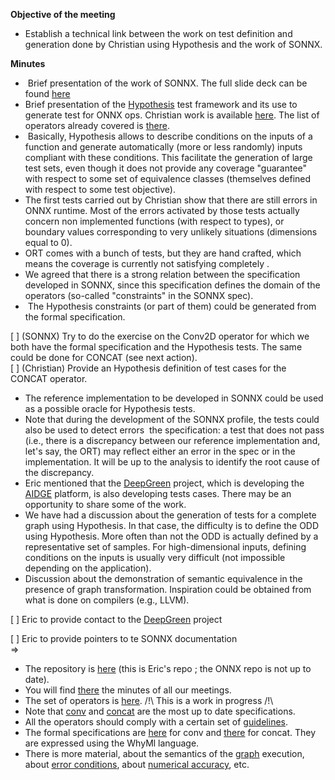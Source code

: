 **Objective of the meeting**
- Establish a technical link between the work on test definition and generation done by Christian using Hypothesis and the work of SONNX.

**Minutes**  
-  Brief presentation of the work of SONNX. The full slide deck can be found [here](https://github.com/ericjenn/working-groups/blob/ericjenn-srpwg-wg1/safety-related-profile/meetings/Other_meetings/SONNX%20-%20WG114.pdf)
- Brief presentation of the [Hypothesis](https://hypothesis.readthedocs.io/en/latest/reference/strategies.html) test framework and its use to generate test for ONNX ops. Christian work is available [here](https://github.com/cbourjau/onnx-tests). The list of operators already covered is [there](https://github.com/cbourjau/onnx-tests/blob/main/report/coverage.md).  
-  Basically, Hypothesis allows to describe conditions on the inputs of a function and generate automatically (more or less randomly) inputs compliant with these conditions. This facilitate the generation of large test sets, even though it does not provide any coverage "guarantee" with respect to some set of equivalence classes (themselves defined with respect to some test objective). 
- The first tests carried out by Christian show that there are still errors in ONNX runtime. Most of the errors activated by those tests actually concern non implemented functions (with respect to types), or boundary values corresponding to very unlikely situations (dimensions equal to 0).
- ORT comes with a bunch of tests, but they are hand crafted, which means the coverage is currently not satisfying completely .
- We agreed that there is a strong relation between the specification developed in SONNX, since this specification defines the domain of the operators (so-called "constraints" in the SONNX spec).
-  The Hypothesis constraints (or part of them) could be generated from the formal specification.

[ ] (SONNX) Try to do the exercise on the Conv2D operator for which we both have the formal specification and the Hypothesis tests. The same could be done for CONCAT (see next action).  
[ ] (Christian) Provide an Hypothesis definition of test cases for the CONCAT operator.

- The reference implementation to be developed in SONNX could be used as a possible oracle for Hypothesis tests.
- Note that during the development of the SONNX profile, the tests could also be used to detect errors  the specification: a test that does not pass (i.e., there is a discrepancy between our reference implementation and, let's say, the ORT) may reflect either an error in the spec or in the implementation. It will be up to the analysis to identify the root cause of the discrepancy.
- Eric mentioned that the [DeepGreen](https://deepgreen.ai/en) project, which is developing the [AIDGE](https://gitlab.eclipse.org/eclipse/aidge/aidge) platform, is also developing tests cases. There may be an opportunity to share some of the work.
- We have had a discussion about the generation of tests for a complete graph using Hypothesis. In that case, the difficulty is to define the ODD using Hypothesis. More often than not the ODD is actually defined by a representative set of samples. For high-dimensional inputs, defining conditions on the inputs is usually very difficult (not impossible depending on the application).
- Discussion about the demonstration of semantic equivalence in the presence of graph transformation. Inspiration could be obtained from what is done on compilers (e.g., LLVM).

[ ]  Eric to provide contact to the [DeepGreen](https://deepgreen.ai/en) project   

[ ] Eric to provide pointers to te SONNX documentation  
=>  
- The repository is [here](https://github.com/ericjenn/working-groups/tree/ericjenn-srpwg-wg1/safety-related-profile) (this is Eric's repo ; the ONNX repo is not up to date).
- You will find [there](https://github.com/ericjenn/working-groups/blob/ericjenn-srpwg-wg1/safety-related-profile/meetings/minutes.md) the minutes of all our meetings. 
- The set of operators is [here](http://safety-related-profile/documents/profile_opset). /!\ This is a work in progress /!\
- Note that [conv](https://github.com/ericjenn/working-groups/blob/ericjenn-srpwg-wg1/safety-related-profile/documents/profile_opset/conv/conv.md) and [concat](https://github.com/ericjenn/working-groups/blob/ericjenn-srpwg-wg1/safety-related-profile/documents/profile_opset/concat/concat.md) are the most up to date specifications. 
- All the operators should comply with a certain set of [guidelines](https://github.com/ericjenn/working-groups/blob/ericjenn-srpwg-wg1/safety-related-profile/documents/profile_opset/guidelines.md).
- The formal specifications are [here](https://github.com/ericjenn/working-groups/blob/ericjenn-srpwg-wg1/safety-related-profile/documents/profile_opset/conv/why3/standard_convolution.mlw) for conv and [there](https://github.com/ericjenn/working-groups/blob/ericjenn-srpwg-wg1/safety-related-profile/documents/profile_opset/conv/why3/standard_convolution.mlw) for concat. They are expressed using the WhyMl language.
- There is more material, about the semantics of the [graph](https://github.com/ericjenn/working-groups/blob/ericjenn-srpwg-wg1/safety-related-profile/documents/profile_graph/graph.md) execution, about [error conditions](https://github.com/ericjenn/working-groups/tree/ericjenn-srpwg-wg1/safety-related-profile/meetings/errror%20conditions), about [numerical accuracy](https://github.com/ericjenn/working-groups/tree/ericjenn-srpwg-wg1/safety-related-profile/meetings/numerical%20accuracy), etc.
